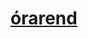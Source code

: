 <!DOCTYPE html>
<html lang="en">
<head>
    <meta charset="UTF-8">
    <meta http-equiv="X-UA-Compatible" content="IE=edge">
    <meta name="viewport" content="width=device-width, initial-scale=1.0">
    <title>Document</title>
</head>
<body>
    <div class="body">
        <h1> <a href="órarend.html">órarend </a></h1>
    </div>

</body>
</html>

